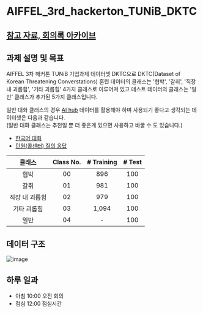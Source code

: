 # AIFFEL_3rd_hackerton_TUNiB_DKTC
## [참고 자료, 회의록 아카이브](https://www.notion.so/AIFFEL-3-TUNiB-de4ca87a991c4f12bd2a0c0858c5103a)
## 과제 설명 및 목표
AIFFEL 3차 해커톤 TUNiB 기업과제 데이터셋 DKTC으로 DKTC(Dataset of Korean Threatening Converstations)
훈련 데이터의 클래스는 '협박', '갈취', '직장 내 괴롭힘', '기타 괴롭힘' 4가지 클래스로 이루어져 있고 테스트 데이터의 클래스는 '일반' 클래스가 추가된 5가지 클래스입니다.

일반 대화 클래스의 경우 [AI hub](https://aihub.or.kr/aihub-data/natural-language/about) 데이터를 활용해야 하며 사용되기 좋다고 생각되는 데이터셋은 다음과 같습니다.  
(일반 대화 클래스는 추천일 뿐 더 좋은게 있으면 사용하고 바꿀 수 도 있습니다.)
- [한국어 대화](https://aihub.or.kr/aidata/85)
- [민원(콜센터) 질의 응답](https://aihub.or.kr/aidata/30716)

|클래스|Class No.|# Training|# Test |
|:----:|:------:|:------:|:------------:|
|협박 |00| 896    | 100   |
|갈취  |01|981     | 100 |
|직장 내 괴롭힘  |02|979     |100|
|기타 괴롭힘 |03|1,094      |100|
|일반 |04| - |100|

## 데이터 구조
![image](https://user-images.githubusercontent.com/42150335/149441163-7728a543-5dbd-4fb6-b12f-cae5fc79c6fe.png)

## 하루 일과
- 아침 10:00 오전 회의
- 점심 12:00 점심시간

